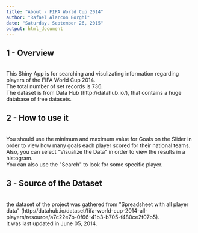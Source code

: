 ```yaml
---
title: "About - FIFA World Cup 2014"
author: "Rafael Alarcon Borghi"
date: "Saturday, September 26, 2015"
output: html_document
---
```

  
## 1 - Overview  
<br>
This Shiny App is for searching and visulizating information regarding players of the FIFA World Cup 2014.<br>  
The total number of set records is 736.<br>  
The dataset is from <href=http://datahub.io/>Data Hub</href> (http://datahub.io/), that contains a huge database of free datasets.
<br>
  
## 2 - How to use it  
<br>
You should use the minimum and maximum value for Goals on the Slider in order to view how many goals each player scored for their national teams. Also, you can select "Visualize the Data" in order to view the results in a histogram.<br>  
You can also use the "Search" to look for some specific player.
<br>
  
## 3 - Source of the Dataset  
<br>
the dataset of the project was gathered from <href=http://datahub.io/dataset/fifa-world-cup-2014-all-players/resource/a7c22e7b-0f66-41b3-b705-f480ce2f07b5>"Spreadsheet with all player data"</href> (http://datahub.io/dataset/fifa-world-cup-2014-all-players/resource/a7c22e7b-0f66-41b3-b705-f480ce2f07b5).<br>  
It was last updated in June 05, 2014.<br>  
